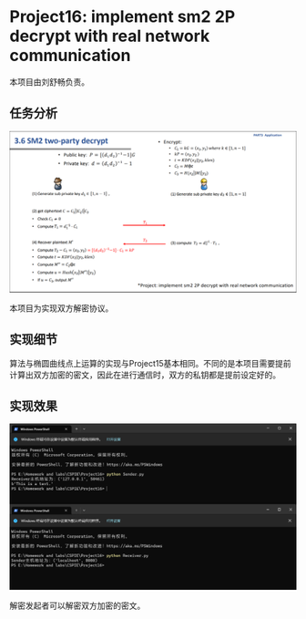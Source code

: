 # Project16: implement sm2 2P decrypt with real network communication

本项目由刘舒畅负责。

## 任务分析

![project](assets/project.png)

本项目为实现双方解密协议。

## 实现细节

算法与椭圆曲线点上运算的实现与Project15基本相同。不同的是本项目需要提前计算出双方加密的密文，因此在进行通信时，双方的私钥都是提前设定好的。

## 实现效果

![output](assets/output.png)

解密发起者可以解密双方加密的密文。